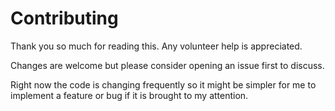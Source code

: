 # Contributing

Thank you so much for reading this. Any volunteer help is appreciated.

Changes are welcome but please consider opening an issue first to discuss.

Right now the code is changing frequently so it might be simpler for me to implement a feature or bug if it is brought to my attention.